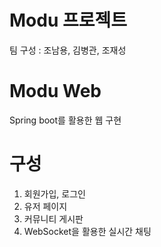 # Modu 프로젝트
팀 구성 : 조남용, 김병관, 조재성
# Modu Web
Spring boot를 활용한 웹 구현
# 구성
1. 회원가입, 로그인
2. 유저 페이지
3. 커뮤니티 게시판
4. WebSocket을 활용한 실시간 채팅
